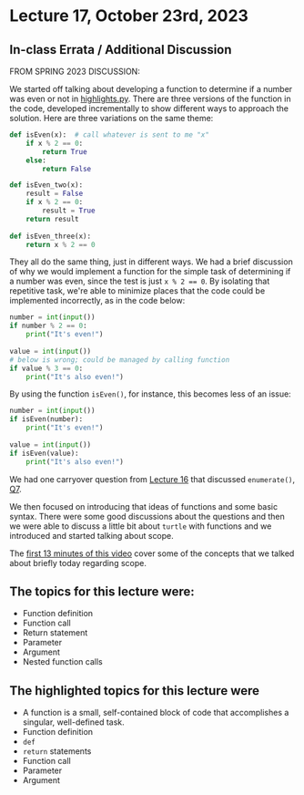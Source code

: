 # Lecture 17, October 23rd, 2023

## In-class Errata / Additional Discussion

FROM SPRING 2023 DISCUSSION:

We started off talking about developing a function to determine if a number was even or not in [highlights.py](highlights.py). There are three versions of the function in the code, developed incrementally to show different ways to approach the solution. Here are three variations on the same theme:

```python
def isEven(x):  # call whatever is sent to me "x"
    if x % 2 == 0:
        return True
    else:
        return False

def isEven_two(x):
    result = False
    if x % 2 == 0:
        result = True
    return result
    
def isEven_three(x):
    return x % 2 == 0
```

They all do the same thing, just in different ways. We had a brief discussion of why we would implement a function for the simple task of determining if a number was even, since the test is just `x % 2 == 0`. By isolating that repetitive task, we're able to minimize places that the code could be implemented incorrectly, as in the code below:

```python
number = int(input())
if number % 2 == 0:
    print("It's even!")
    
value = int(input())
# below is wrong; could be managed by calling function    
if value % 3 == 0:
    print("It's also even!")
```

By using the function `isEven()`, for instance, this becomes less of an issue:

```python
number = int(input())
if isEven(number):
    print("It's even!")
    
value = int(input())
if isEven(value):
    print("It's also even!")
```

We had one carryover question from [Lecture 16](../Lecture_16/) that discussed `enumerate()`, [Q7](../Lecture_16/Q7.py).

We then focused on introducing that ideas of functions and some basic syntax. There were some good discussions about the questions and then we were able to discuss a little bit about `turtle` with functions and we introduced and started talking about scope.

The [first 13 minutes of this video](https://www.youtube.com/watch?v=QVdf0LgmICw) cover some of the concepts that we talked about briefly today regarding scope.


## The topics for this lecture were:

* Function definition
* Function call
* Return statement
* Parameter
* Argument
* Nested function calls


## The highlighted topics for this lecture were

* A function is a small, self-contained block of code that accomplishes a singular, well-defined task.
* Function definition
* `def`
* `return` statements
* Function call
* Parameter
* Argument
